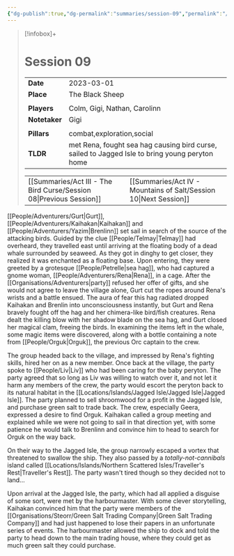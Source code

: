 ```yaml
---
{"dg-publish":true,"dg-permalink":"summaries/session-09","permalink":"/summaries/session-09/","tags":["session"]}
---
```


> [!infobox]+
> # Session 09
> 
> | | |
> | --- | --- |
> | **Date** | 2023-03-01 |
> | **Place** | The Black Sheep |
> | | | 
> | **Players** | Colm, Gigi, Nathan, Carolinn |
> | **Notetaker** | Gigi |
> | | | 
> | **Pillars** | combat,exploration,social | 
> | **TLDR** | met Rena, fought sea hag causing bird curse, sailed to Jagged Isle to bring young peryton home |
> 
> | | |
> | --- | --- |
> | [[Summaries/Act III - The Bird Curse/Session 08\|Previous Session]] | [[Summaries/Act IV - Mountains of Salt/Session 10\|Next Session]] |

[[People/Adventurers/Gurt\|Gurt]], [[People/Adventurers/Kaihakan\|Kaihakan]] and [[People/Adventurers/Yazim\|Brenlinn]] set sail in search of the source of the attacking birds. Guided by the clue [[People/Telmay\|Telmay]] had overheard, they travelled east until arriving at the floating body of a dead whale surrounded by seaweed. As they got in dinghy to get closer, they realized it was enchanted as a floating base. Upon entering, they were greeted by a grotesque [[People/Petrelle\|sea hag]], who had captured a gnome woman, [[People/Adventurers/Rena\|Rena]], in a cage. After the [[Organisations/Adventurers\|party]] refused her offer of gifts, and she would not agree to leave the village alone, Gurt cut the ropes around Rena's wrists and a battle ensued. The aura of fear this hag radiated dropped Kaihakan and Brenlin into unconsciousness instantly, but Gurt and Rena bravely fought off the hag and her chimera-like bird/fish creatures. Rena dealt the killing blow with her shadow blade on the sea hag, and Gurt closed her magical clam, freeing the birds. In examining the items left in the whale, some magic items were discovered, along with a bottle containing a note from [[People/Orguk\|Orguk]], the previous Orc captain to the crew.

The group headed back to the village, and impressed by Rena's fighting skills, hired her on as a new member. Once back at the village, the party spoke to [[People/Liv\|Liv]] who had been caring for the baby peryton. The party agreed that so long as Liv was willing to watch over it, and not let it harm any members of the crew, the party would escort the peryton back to its natural habitat in the [[Locations/Islands/Jagged Isle/Jagged Isle\|Jagged Isle]]. The party planned to sell shroomwood for a profit in the Jagged Isle, and purchase green salt to trade back. The crew, especially Geera, expressed a desire to find Orguk. Kaihakan called a group meeting and explained while we were not going to sail in that direction yet, with some patience he would talk to Brenlinn and convince him to head to search for Orguk on the way back. 

On their way to the Jagged Isle, the group narrowly escaped a vortex that threatened to swallow the ship. They also passed by a _totally-not-cannibals_ island called [[Locations/Islands/Northern Scattered Isles/Traveller's Rest\|Traveller's Rest]]. The party wasn't tired though so they decided not to land... 

Upon arrival at the Jagged Isle, the party, which had all applied a disguise of some sort, were met by the harbourmaster. With some clever storytelling, Kaihakan convinced him that the party were members of the [[Organisations/Steorr/Green Salt Trading Company\|Green Salt Trading Company]] and had just happened to lose their papers in an unfortunate series of events. The harbourmaster allowed the ship to dock and told the party to head down to the main trading house, where they could get as much green salt they could purchase.